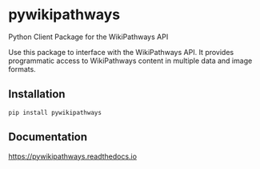 # pywikipathways
Python Client Package for the WikiPathways API

Use this package to interface with the WikiPathways API.
It provides programmatic access to WikiPathways content in multiple data and image formats.

## Installation
```
pip install pywikipathways
```

## Documentation
https://pywikipathways.readthedocs.io
